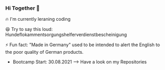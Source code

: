 ### Hi Together 👋

:fire: I'm currently leraning coding

:laughing: Try to say this loud: Hundeflokammentsorgungshelferverdienstbescheinigung

:zap: Fun fact: "Made in Germany" used to be intended to alert the English to the poor quality of German products.

- Bootcamp Start: 30.08.2021 --> Have a look on my Repositories

<!--
**GagaSissi/GagaSissi** is a ✨ _special_ ✨ repository because its `README.md` (this file) appears on your GitHub profile.

- 🌱 I’m currently learning coding
- 😄 Try to say this loud: Hundeflohkammentsorgungshelferverdienstbescheinigung
- ⚡ Fun fact: The slogan "Made in Germany" used to be intended to alert the English to the poor quality of German products.
